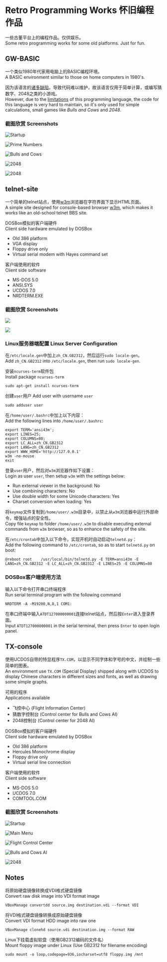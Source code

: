 Retro Programming Works 怀旧编程作品
====================================

一些古董平台上的编程作品。仅供娱乐。  
Some retro programming works for some old platforms. Just for fun.

GW-BASIC
--------

一个类似1980年代家用电脑上的BASIC编程环境。  
A BASIC environment similar to those on home computers in 1980's.

因为该语言的[诸多缺陷](http://www.cnbeta.com/articles/deep/232400.htm)，导致代码难以维护，故该语言仅用于简单计算，或编写猜数字、2048之类的小游戏。  
However, due to the [limitations](http://programmingisterrible.com/post/40132515169/dijkstra-basic) of this programming language, the code for this language is very hard to maintain, so it's only used for simple calculations, small games like *Bulls and Cows* and *2048*.

### 截图欣赏 Screenshots

![Startup](http://frank-deng.github.io/retro-works/Startup.png)

![Prime Numbers](http://frank-deng.github.io/retro-works/Prime%20Numbers.png)

![Bulls and Cows](http://frank-deng.github.io/retro-works/Guessnum.png)

![2048](http://frank-deng.github.io/retro-works/2048-1.png)

![2048](http://frank-deng.github.io/retro-works/2048-2.png)


telnet-site
-----------

一个简单的telnet站点，使用[w3m](http://w3m.sourceforge.net)浏览器在字符界面下显示HTML页面。  
A simple site designed for console-based browser [w3m](http://w3m.sourceforge.net), which makes it works like an old-school telnet BBS site.

DOSBox模拟的客户端硬件  
Client side hardware emulated by DOSBox

* Old 386 platform
* VGA display
* Floppy drive only
* Virtual serial modem with Hayes command set

客户端使用的软件  
Client side software

* MS-DOS 5.0
* ANSI.SYS
* UCDOS 7.0
* NRDTERM.EXE

### 截图欣赏 Screenshots

![](http://frank-deng.github.io/retro-works/Telnet%201.png)

![](http://frank-deng.github.io/retro-works/Telnet%202.png)

### Linux服务器端配置 Linux Server Configuration

在`/etc/locale.gen`中加上`zh_CN.GB2312`，然后运行`sudo locale-gen`。  
Add `zh_CN.GB2312` into `/etc/locale.gen`, then run `sudo locale-gen`.

安装`ncurses-term`软件包  
Install package `ncurses-term`

	sudo apt-get install ncurses-term
	
创建`user`用户
Add user with username `user`
	
	sudo adduser user

在`/home/user/.bashrc`中加上以下内容：  
Add the following lines into `/home/user/.bashrc`:

	export TERM='ansi43m';
	export LINES=25;
	export COLUMNS=80;
	export LC_ALL=zh_CN.GB2312
	export LANG=zh_CN.GB2312
	export WWW_HOME='http://127.0.0.1'
	w3m -no-mouse
	exit

登录`user`用户，然后对`w3m`浏览器作如下设置：  
Login as user `user`, then setup `w3m` with the settings below:

* Run external viewer in the background: No
* Use combining characters: No
* Use double width for some Unicode characters: Yes
* Charset conversion when loading: Yes

将`keymap`文件复制到`/home/user/.w3m`目录中，以禁止从`w3m`浏览器中运行外部命令，增强站点的安全性。  
Copy file `keymap` to folder `/home/user/.w3m` to disable executing external commands from `w3m` browser, so as to enhance the safety of the site.

在`/etc/crontab`中加入以下命令，实现开机时自动启动`telnetd.py`：  
Add the following command to `/etc/crontab`, so as to start `telnetd.py` on boot:

	@reboot root    /usr/local/bin/telnetd.py -E TERM=ansi43m -E LANG=zh_CN.GB2312 -E LC_ALL=zh_CN.GB2312 -E LINES=25 -E COLUMNS=80

### DOSBox客户端使用方法

输入以下命令打开串口终端程序  
Run serial terminal program with the following command

	NRDTERM -A -M19200,N,8,1 COM1:

在串口终端中输入`ATDT127000000001`连接telnet站点，然后按`Enter`进入登录界面。  
Input `ATDT127000000001` in the serial terminal, then press `Enter` to open login panel.


TX-console
----------

使用UCDOS自带的特显程序`TX.COM`，以显示不同字体和字号的中文，并绘制一些简单的图表。  
An environment use `TX.COM` (Special Display) shipped along with UCDOS to display Chinese characters in different sizes and fonts, as well as drawing some simple graphs.

可用的程序  
Applications available

* 飞控中心 (Flight Information Center)
* 猜数字控制台 (Control center for Bulls and Cows AI)
* 2048控制台 (Control center for 2048 AI)

DOSBox模拟的客户端硬件  
Client side hardware emulated by DOSBox

* Old 386 platform
* Hercules Monochrome display
* Floppy drive only
* Virtual serial line connection

客户端使用的软件  
Client side software

* MS-DOS 5.0
* UCDOS 7.0
* COMTOOL.COM

### 截图欣赏 Screenshots

![Startup](http://frank-deng.github.io/retro-works/startup-tx.png)

![Main Menu](http://frank-deng.github.io/retro-works/menu.png)

![Flight Control Center](http://frank-deng.github.io/retro-works/fgfs.png)

![Bulls and Cows AI](http://frank-deng.github.io/retro-works/guessnum-console.png)

![2048](http://frank-deng.github.io/retro-works/2048-console.png)


Notes 
-----

将原始硬盘镜像转换成VDI格式硬盘镜像  
Convert raw disk image into VDI format image

	VBoxManage convertdd source.img destination.vdi --format VDI

将VDI格式硬盘镜像转换成原始硬盘镜像  
Convert VDI format HDD image into raw one

	VBoxManage clonehd source.vdi destination.img --format RAW

Linux下挂载虚拟软盘（使用GB2312编码的文件名）  
Mount floppy image under Linux (Use GB2312 for filename encoding)

	sudo mount -o loop,codepage=936,iocharset=utf8 floppy.img /mnt

